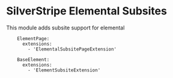 # SilverStripe Elemental Subsites

This module adds subsite support for elemental

````
	ElementPage:
	  extensions:
		- 'ElementalSubsitePageExtension'

    BaseElement:
      extensions:
        - 'ElementSubsiteExtension'

````